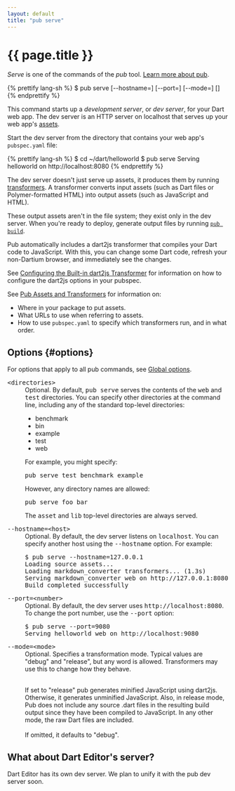 ```yaml
---
layout: default
title: "pub serve"
---
```


# {{ page.title }}

_Serve_ is one of the commands of the _pub_ tool.
[Learn more about pub](/tools/pub/).

{% prettify lang-sh %}
$ pub serve [--hostname=<host>] [--port=<number>] [--mode=<mode>] [<directories>]
{% endprettify %}

This command starts up a _development server_, or _dev server_,
for your Dart web app. The dev server is an HTTP server on localhost
that serves up your web app's [assets](/tools/pub/glossary.html#asset).

Start the dev server from the directory that contains your web app's
`pubspec.yaml` file:

{% prettify lang-sh %}
$ cd ~/dart/helloworld
$ pub serve
Serving helloworld on http://localhost:8080
{% endprettify %}

The dev server doesn't just serve up assets, it produces them by running
[transformers](/tools/pub/glossary.html#transformer). A transformer converts
input assets (such as Dart files or Polymer-formatted HTML) into output assets
(such as JavaScript and HTML).

These output assets aren't in the file system; they exist only in the dev
server. When you're ready to deploy, generate output files by running
[`pub build`](pub-build.html).

Pub automatically includes a dart2js transformer that compiles your Dart code
to JavaScript. With this, you can change some Dart code, refresh your
non-Dartium browser, and immediately see the changes.

See
[Configuring the Built-in dart2js Transformer](/tools/pub/dart2js-transformer.html)
for information on how to configure the dart2js options in your pubspec.

See [Pub Assets and Transformers](/tools/pub/assets-and-transformers.html) for
information on:

* Where in your package to put assets.
* What URLs to use when referring to assets.
* How to use `pubspec.yaml` to specify which transformers run, and in
  what order.

## Options {#options}

For options that apply to all pub commands, see
[Global options](index.html#global-options).

<dl>
<dt><tt>&lt;directories&gt;</tt></dt>
<dd>Optional. By default, <tt>pub serve</tt> serves the contents of the
<tt>web</tt> and <tt>test</tt> directories. You can specify other
directories at the command line, including any of the standard top-level
directories:

<ul>
<li>benchmark</li>
<li>bin</li>
<li>example</li>
<li>test</li>
<li>web</li>
</ul>

For example, you might specify:
<pre>
pub serve test benchmark example
</pre>

However, any directory names are allowed:
<pre>
pub serve foo bar
</pre>

The <tt>asset</tt> and <tt>lib</tt> top-level directories are
always served.</dd>

<dt><tt>--hostname=&lt;host&gt;</tt></dt>
<dd>Optional. By default, the dev server listens on <tt>localhost</tt>.
You can specify another host using the <tt>--hostname</tt> option. 
For example:
<pre>
$ pub serve --hostname=127.0.0.1
Loading source assets... 
Loading markdown_converter transformers... (1.3s)
Serving markdown_converter web on http://127.0.0.1:8080
Build completed successfully
</pre>
</dd>

<dt><tt>--port=&lt;number&gt;</tt></dt>
<dd>Optional. By default, the dev server uses <tt>http://localhost:8080</tt>.
To change the port number, use the <tt>--port</tt> option:
<pre>
$ pub serve --port=9080
Serving helloworld web on http://localhost:9080
</pre>
</dd>

<dt><tt>--mode=&lt;mode&gt;</tt></dt>
<dd>Optional. Specifies a transformation mode. Typical values are
"debug" and "release", but any word is allowed.
Transformers may use this to change how they behave.<br><br>

If set to "release" pub generates minified JavaScript using dart2js.
Otherwise, it generates unminified JavaScript.
Also, in release mode, Pub does not include any source .dart
files in the resulting build output since they have
been compiled to JavaScript. In any other mode, the raw Dart files are
included.<br><br>
If omitted, it defaults to "debug".</dd>

</dl>

## What about Dart Editor's server?

Dart Editor has its own dev server. We plan to unify it with the
pub dev server soon.

